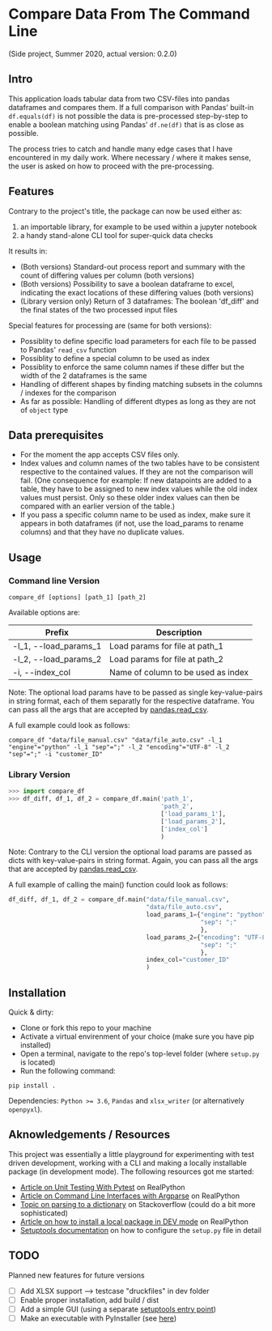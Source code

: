 # Compare Data From The Command Line

(Side project, Summer 2020, actual version: 0.2.0)

## Intro

This application loads tabular data from two CSV-files into pandas dataframes and compares them. If a full comparison with Pandas' built-in `df.equals(df)` is not possible the data is pre-processed step-by-step to enable a boolean matching using Pandas' `df.ne(df)` that is as close as possible.

The process tries to catch and handle many edge cases that I have encountered in my daily work. Where necessary / where it makes sense, the user is asked on how to proceed with the pre-processing.

## Features

Contrary to the project's title, the package can now be used either as:

1) an importable library, for example to be used within a jupyter notebook
2) a handy stand-alone CLI tool for super-quick data checks

It results in:

- (Both versions) Standard-out process report and summary with the count of differing values per column (both versions)
- (Both versions) Possibility to save a boolean dataframe to excel, indicating the exact locations of these differing values (both versions)
- (Library version only) Return of 3 dataframes: The boolean 'df_diff' and the final states of the two processed input files

Special features for processing are (same for both versions):

- Possiblity to define specific load parameters for each file to be passed to Pandas' `read_csv` function
- Possiblity to define a special column to be used as index
- Possiblity to enforce the same column names if these differ but the width of the 2 dataframes is the same
- Handling of different shapes by finding matching subsets in the columns / indexes for the comparison
- As far as possible: Handling of different dtypes as long as they are not of `object` type

## Data prerequisites

- For the moment the app accepts CSV files only.
- Index values and column names of the two tables have to be consistent respective to the contained values. If they are not the comparison will fail. (One consequence for example: If new datapoints are added to a table, they have to be assigned to new index values while the old index values must persist. Only so these older index values can then be compared with an earlier version of the table.)
- If you pass a specific column name to be used as index, make sure it appears in both dataframes (if not, use the load_params to rename columns) and that they have no duplicate values.

## Usage

### Command line Version

```shell
compare_df [options] [path_1] [path_2]
```

Available options are:

| Prefix                | Description                        |
| --------------------- | ---------------------------------- |
| -l_1, --load_params_1 | Load params for file at path_1     |
| -l_2, --load_params_2 | Load params for file at path_2     |
| -i, --index_col       | Name of column to be used as index |

Note: The optional load params have to be passed as single key-value-pairs in string format, each of them separatly for the respective dataframe. You can pass all the args that are accepted by [pandas.read_csv](https://pandas.pydata.org/pandas-docs/stable/reference/api/pandas.read_csv.html).

A full example could look as follows:

```shell
compare_df "data/file_manual.csv" "data/file_auto.csv" -l_1 "engine"="python" -l_1 "sep"=";" -l_2 "encoding"="UTF-8" -l_2 "sep"=";" -i "customer_ID"
```

### Library Version

```python
>>> import compare_df
>>> df_diff, df_1, df_2 = compare_df.main('path_1',
                                          'path_2',
                                          ['load_params_1'],
                                          ['load_params_2'],
                                          ['index_col']
                                          )
```

Note: Contrary to the CLI version the optional load params are passed as dicts with key-value-pairs in string format. Again, you can pass all the args that are accepted by [pandas.read_csv](https://pandas.pydata.org/pandas-docs/stable/reference/api/pandas.read_csv.html).

A full example of calling the main() function could look as follows:

```python
df_diff, df_1, df_2 = compare_df.main("data/file_manual.csv",
                                      "data/file_auto.csv",
                                      load_params_1={"engine": "python",
                                                     "sep": ";"
                                                     },
                                      load_params_2={"encoding": "UTF-8",
                                                     "sep": ";"
                                                     },
                                      index_col="customer_ID"
                                      )
```

## Installation

Quick & dirty:

- Clone or fork this repo to your machine
- Activate a virtual envirenment of your choice (make sure you have pip installed)
- Open a terminal, navigate to the repo's top-level folder (where `setup.py` is located)
- Run the following command:

```shell
pip install .
```

Dependencies: `Python >= 3.6`, `Pandas` and `xlsx_writer` (or alternatively `openpyxl`).

## Aknowledgements / Resources

This project was essentially a little playground for experimenting with test driven development, working with a CLI and making a locally installable package (in development mode). The following resources got me started:

- [Article on Unit Testing With Pytest](https://realpython.com/pytest-python-testing/) on RealPython
- [Article on Command Line Interfaces with Argparse](https://realpython.com/command-line-interfaces-python-argparse/) on RealPython
- [Topic on parsing to a dictionary](https://stackoverflow.com/questions/29986185/python-argparse-dict-arg) on Stackoverflow (could do a bit more sophisticated)
- [Article on how to install a local package in DEV mode](https://realpython.com/python-import/#create-and-install-a-local-package) on RealPython
- [Setuptools documentation](https://setuptools.readthedocs.io/en/latest/setuptools.html#id8) on how to configure the `setup.py` file in detail

## TODO

Planned new features for future versions

- [ ] Add XLSX support --> testcase "druckfiles" in dev folder
- [ ] Enable proper installation, add build / dist
- [ ] Add a simple GUI (using a separate [setuptools entry point](https://setuptools.readthedocs.io/en/latest/setuptools.html#id16))
- [ ] Make an executable with PyInstaller (see [here](https://realpython.com/pyinstaller-python/#distribution-problems))
